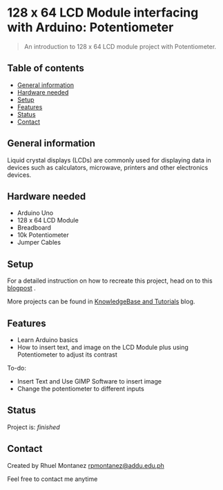 # 128 x 64 LCD Module interfacing with Arduino: Potentiometer
> An introduction to 128 x 64 LCD module project with Potentiometer.

## Table of contents
* [General information](#general-information)
* [Hardware needed](#hardware-needed)
* [Setup](#setup)
* [Features](#features)
* [Status](#status)
* [Contact](#contact)

## General information
Liquid crystal displays (LCDs) are commonly used for displaying data in devices such as calculators, microwave, printers and other electronics devices. 

## Hardware needed
* Arduino Uno
* 128 x 64 LCD Module
* Breadboard
* 10k Potentiometer
* Jumper Cables

## Setup
For a detailed instruction on how to recreate this project, head on to this [blogpost](https://fgxsjyyown0qjltp-26018644031.shopifypreview.com/blogs/createlabz-tutorials/articles?preview_key=4400f5e6737317b169e50adba819758b) .

More projects can be found in [KnowledgeBase and Tutorials](https://store.createlabz.com/blogs/createlabz-tutorials) blog.

## Features
* Learn Arduino basics
* How to insert text, and image on the LCD Module plus using Potentiometer to adjust its contrast

To-do:
* Insert Text and Use GIMP Software to insert image
* Change the potentiometer to different inputs

## Status
Project is: _finished_

## Contact
Created by Rhuel Montanez
rpmontanez@addu.edu.ph

Feel free to contact me anytime 

